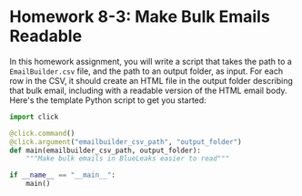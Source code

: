 # Homework 8-3: Make Bulk Emails Readable

In this homework assignment, you will write a script that takes the path to a `EmailBuilder.csv` file, and the path to an output folder, as input. For each row in the CSV, it should create an HTML file in the output folder describing that bulk email, including with a readable version of the HTML email body. Here's the template Python script to get you started:

```python
import click

@click.command()
@click.argument("emailbuilder_csv_path", "output_folder")
def main(emailbuilder_csv_path, output_folder):
    """Make bulk emails in BlueLeaks easier to read"""

if __name__ == "__main__":
    main()
```